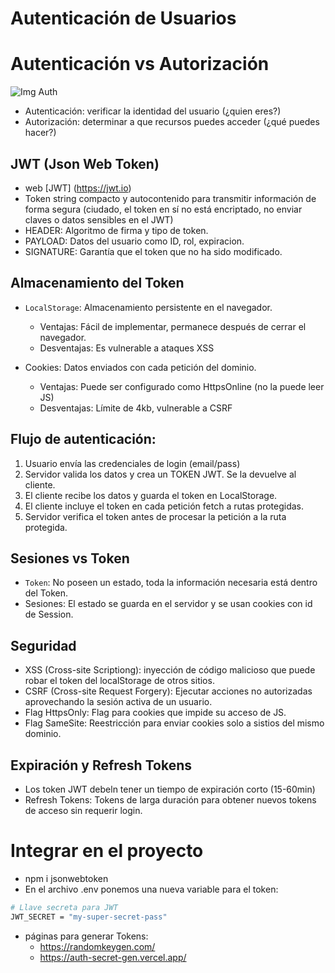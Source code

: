 # Autenticación de Usuarios

# Autenticación vs Autorización

![Img Auth](https://hassansaleh.ams3.cdn.digitaloceanspaces.com/express-user-authentication/Passport-Explanation.png)

- Autenticación: verificar la identidad del usuario (¿quien eres?)
- Autorización: determinar a que recursos puedes acceder (¿qué puedes hacer?)

## JWT (Json Web Token)

- web [JWT] (https://jwt.io)
- Token string compacto y autocontenido para transmitir información de forma segura (ciudado, el token en sí no está encriptado, no enviar claves o datos sensibles en el JWT)
- HEADER: Algoritmo de firma y tipo de token.
- PAYLOAD: Datos del usuario como ID, rol, expiracion.
- SIGNATURE: Garantía que el token que no ha sido modificado.

## Almacenamiento del Token

- `LocalStorage`: Almacenamiento persistente en el navegador.
    + Ventajas: Fácil de implementar, permanece después de cerrar el navegador.
    + Desventajas: Es vulnerable a ataques XSS

- Cookies: Datos enviados con cada petición del dominio.
    + Ventajas: Puede ser configurado como HttpsOnline (no la puede leer JS)
    + Desventajas: Límite de 4kb, vulnerable a CSRF


## Flujo de autenticación:

1. Usuario envía las credenciales de login (email/pass)
2. Servidor valida los datos y crea un TOKEN JWT. Se la devuelve al cliente.
3. El cliente recibe los datos y guarda el token en LocalStorage.
4. El cliente incluye el token en cada petición fetch a rutas protegidas.
5. Servidor verifica el token antes de procesar la petición a la ruta protegida.


## Sesiones vs Token

- `Token`: No poseen un estado, toda la información necesaria está dentro del Token.
- Sesiones: El estado se guarda en el servidor y se usan cookies con id de Session.


## Seguridad

- XSS (Cross-site Scriptiong): inyección de código malicioso que puede robar el token del localStorage de otros sitios.
- CSRF (Cross-site Request Forgery): Ejecutar acciones no autorizadas aprovechando la sesión activa de un usuario.
- Flag HttpsOnly: Flag para cookies que impide su acceso de JS.
- Flag SameSite: Reestricción para enviar cookies solo a sistios del mismo dominio.


## Expiración y Refresh Tokens

- Los token JWT debeln tener un tiempo de expiración corto (15-60min)
- Refresh Tokens: Tokens de larga duración para obtener nuevos tokens de acceso sin requerir login.


# Integrar en el proyecto

- npm i jsonwebtoken
- En el archivo .env ponemos una nueva variable para el token:

```bash
# Llave secreta para JWT
JWT_SECRET = "my-super-secret-pass"
```

- páginas para generar Tokens:
    + https://randomkeygen.com/
    +  https://auth-secret-gen.vercel.app/







